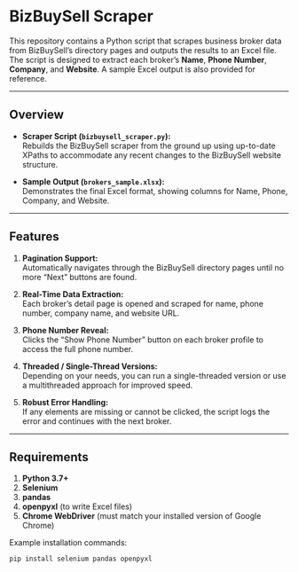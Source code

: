# BizBuySell Scraper

This repository contains a Python script that scrapes business broker data from BizBuySell’s directory pages and outputs the results to an Excel file. The script is designed to extract each broker’s **Name**, **Phone Number**, **Company**, and **Website**. A sample Excel output is also provided for reference.

---

## Overview

- **Scraper Script (`bizbuysell_scraper.py`):**  
  Rebuilds the BizBuySell scraper from the ground up using up-to-date XPaths to accommodate any recent changes to the BizBuySell website structure.

- **Sample Output (`brokers_sample.xlsx`):**  
  Demonstrates the final Excel format, showing columns for Name, Phone, Company, and Website.

---

## Features

1. **Pagination Support:**  
   Automatically navigates through the BizBuySell directory pages until no more “Next” buttons are found.

2. **Real-Time Data Extraction:**  
   Each broker’s detail page is opened and scraped for name, phone number, company name, and website URL.

3. **Phone Number Reveal:**  
   Clicks the “Show Phone Number” button on each broker profile to access the full phone number.

4. **Threaded / Single-Thread Versions:**  
   Depending on your needs, you can run a single-threaded version or use a multithreaded approach for improved speed.

5. **Robust Error Handling:**  
   If any elements are missing or cannot be clicked, the script logs the error and continues with the next broker.

---

## Requirements

1. **Python 3.7+**  
2. **Selenium**  
3. **pandas**  
4. **openpyxl** (to write Excel files)  
5. **Chrome WebDriver** (must match your installed version of Google Chrome)

Example installation commands:

```bash
pip install selenium pandas openpyxl
